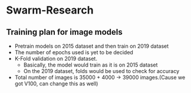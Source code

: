 # Swarm-Research

## Training plan for image models
* Pretrain models on 2015 dataset and then train on 2019 dataset
* The number of epochs used is yet to be decided
* K-Fold validation on 2019 dataset.
    * Basically, the model would train as it is on 2015 dataset
    * On the 2019 dataset, folds would be used to check for accuracy 
* Total number of images is 35000 + 4000 -> 39000 images.(Cause we got V100, can change this as well)
